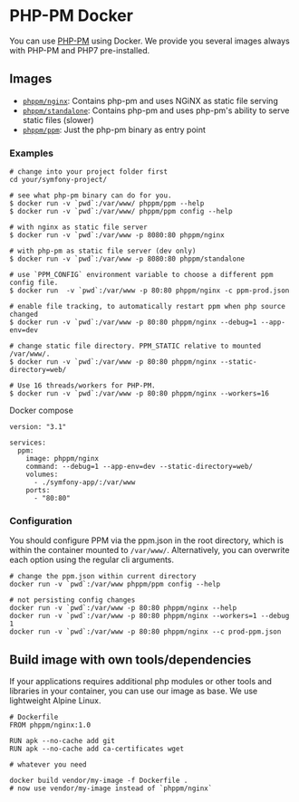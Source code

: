 # PHP-PM Docker

You can use [PHP-PM](https://github.com/php-pm/php-pm) using Docker. We provide you several images always with PHP-PM and PHP7 pre-installed.

## Images

- [`phppm/nginx`](https://hub.docker.com/r/phppm/nginx/): Contains php-pm and uses NGiNX as static file serving 
- [`phppm/standalone`](https://hub.docker.com/r/phppm/standalone/): Contains php-pm and uses php-pm's ability to serve static files (slower)
- [`phppm/ppm`](https://hub.docker.com/r/phppm/ppm/): Just the php-pm binary as entry point

### Examples

```
# change into your project folder first
cd your/symfony-project/

# see what php-pm binary can do for you.
$ docker run -v `pwd`:/var/www/ phppm/ppm --help
$ docker run -v `pwd`:/var/www/ phppm/ppm config --help

# with nginx as static file server
$ docker run -v `pwd`:/var/www -p 8080:80 phppm/nginx

# with php-pm as static file server (dev only)
$ docker run -v `pwd`:/var/www -p 8080:80 phppm/standalone

# use `PPM_CONFIG` environment variable to choose a different ppm config file.
$ docker run  -v `pwd`:/var/www -p 80:80 phppm/nginx -c ppm-prod.json

# enable file tracking, to automatically restart ppm when php source changed
$ docker run -v `pwd`:/var/www -p 80:80 phppm/nginx --debug=1 --app-env=dev

# change static file directory. PPM_STATIC relative to mounted /var/www/.
$ docker run -v `pwd`:/var/www -p 80:80 phppm/nginx --static-directory=web/

# Use 16 threads/workers for PHP-PM.
$ docker run -v `pwd`:/var/www -p 80:80 phppm/nginx --workers=16
```

Docker compose

```
version: "3.1"

services:
  ppm:
    image: phppm/nginx
    command: --debug=1 --app-env=dev --static-directory=web/
    volumes:
      - ./symfony-app/:/var/www
    ports:
      - "80:80"
```

### Configuration

You should configure PPM via the ppm.json in the root directory, which is within the container mounted to 
`/var/www/`. Alternatively, you can overwrite each option using the regular cli arguments.

```
# change the ppm.json within current directory
docker run -v `pwd`:/var/www phppm/ppm config --help

# not persisting config changes
docker run -v `pwd`:/var/www -p 80:80 phppm/nginx --help
docker run -v `pwd`:/var/www -p 80:80 phppm/nginx --workers=1 --debug 1
docker run -v `pwd`:/var/www -p 80:80 phppm/nginx --c prod-ppm.json
```

## Build image with own tools/dependencies

If your applications requires additional php modules or other tools and libraries in your container, you
can use our image as base. We use lightweight Alpine Linux.

```
# Dockerfile
FROM phppm/nginx:1.0

RUN apk --no-cache add git
RUN apk --no-cache add ca-certificates wget

# whatever you need 
```

```
docker build vendor/my-image -f Dockerfile .
# now use vendor/my-image instead of `phppm/nginx`
```
